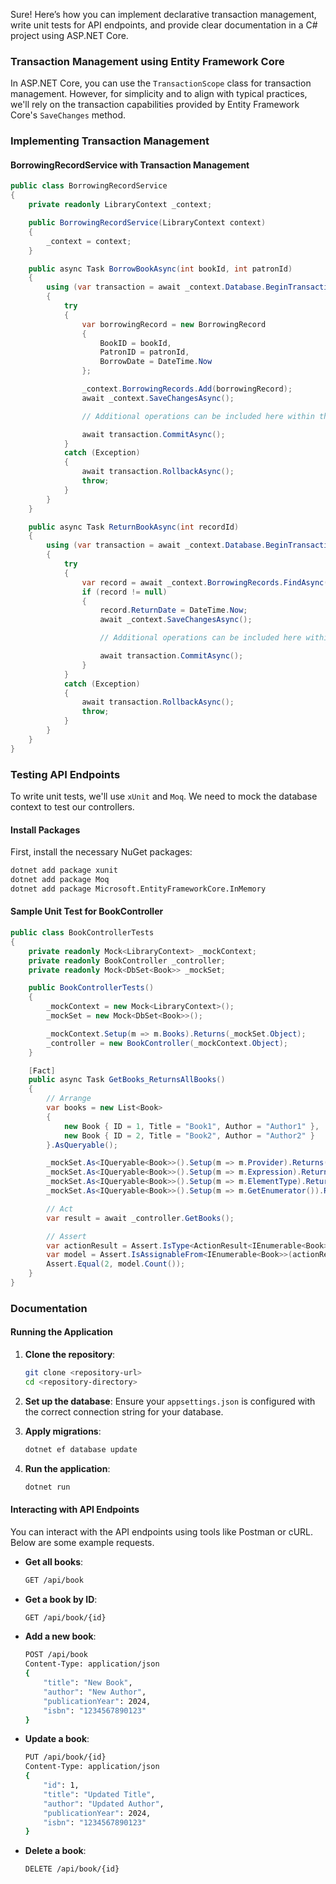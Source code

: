 Sure! Here’s how you can implement declarative transaction management, write unit tests for API endpoints, and provide clear documentation in a C# project using ASP.NET Core.

### Transaction Management using Entity Framework Core

In ASP.NET Core, you can use the `TransactionScope` class for transaction management. However, for simplicity and to align with typical practices, we'll rely on the transaction capabilities provided by Entity Framework Core's `SaveChanges` method.

### Implementing Transaction Management

#### BorrowingRecordService with Transaction Management

```csharp
public class BorrowingRecordService
{
    private readonly LibraryContext _context;

    public BorrowingRecordService(LibraryContext context)
    {
        _context = context;
    }

    public async Task BorrowBookAsync(int bookId, int patronId)
    {
        using (var transaction = await _context.Database.BeginTransactionAsync())
        {
            try
            {
                var borrowingRecord = new BorrowingRecord
                {
                    BookID = bookId,
                    PatronID = patronId,
                    BorrowDate = DateTime.Now
                };

                _context.BorrowingRecords.Add(borrowingRecord);
                await _context.SaveChangesAsync();

                // Additional operations can be included here within the same transaction

                await transaction.CommitAsync();
            }
            catch (Exception)
            {
                await transaction.RollbackAsync();
                throw;
            }
        }
    }

    public async Task ReturnBookAsync(int recordId)
    {
        using (var transaction = await _context.Database.BeginTransactionAsync())
        {
            try
            {
                var record = await _context.BorrowingRecords.FindAsync(recordId);
                if (record != null)
                {
                    record.ReturnDate = DateTime.Now;
                    await _context.SaveChangesAsync();

                    // Additional operations can be included here within the same transaction

                    await transaction.CommitAsync();
                }
            }
            catch (Exception)
            {
                await transaction.RollbackAsync();
                throw;
            }
        }
    }
}
```

### Testing API Endpoints

To write unit tests, we'll use `xUnit` and `Moq`. We need to mock the database context to test our controllers.

#### Install Packages

First, install the necessary NuGet packages:

```bash
dotnet add package xunit
dotnet add package Moq
dotnet add package Microsoft.EntityFrameworkCore.InMemory
```

#### Sample Unit Test for BookController

```csharp
public class BookControllerTests
{
    private readonly Mock<LibraryContext> _mockContext;
    private readonly BookController _controller;
    private readonly Mock<DbSet<Book>> _mockSet;

    public BookControllerTests()
    {
        _mockContext = new Mock<LibraryContext>();
        _mockSet = new Mock<DbSet<Book>>();

        _mockContext.Setup(m => m.Books).Returns(_mockSet.Object);
        _controller = new BookController(_mockContext.Object);
    }

    [Fact]
    public async Task GetBooks_ReturnsAllBooks()
    {
        // Arrange
        var books = new List<Book>
        {
            new Book { ID = 1, Title = "Book1", Author = "Author1" },
            new Book { ID = 2, Title = "Book2", Author = "Author2" }
        }.AsQueryable();

        _mockSet.As<IQueryable<Book>>().Setup(m => m.Provider).Returns(books.Provider);
        _mockSet.As<IQueryable<Book>>().Setup(m => m.Expression).Returns(books.Expression);
        _mockSet.As<IQueryable<Book>>().Setup(m => m.ElementType).Returns(books.ElementType);
        _mockSet.As<IQueryable<Book>>().Setup(m => m.GetEnumerator()).Returns(books.GetEnumerator());

        // Act
        var result = await _controller.GetBooks();

        // Assert
        var actionResult = Assert.IsType<ActionResult<IEnumerable<Book>>>(result);
        var model = Assert.IsAssignableFrom<IEnumerable<Book>>(actionResult.Value);
        Assert.Equal(2, model.Count());
    }
}
```

### Documentation

#### Running the Application

1. **Clone the repository**:
   ```bash
   git clone <repository-url>
   cd <repository-directory>
   ```

2. **Set up the database**:
   Ensure your `appsettings.json` is configured with the correct connection string for your database.

3. **Apply migrations**:
   ```bash
   dotnet ef database update
   ```

4. **Run the application**:
   ```bash
   dotnet run
   ```

#### Interacting with API Endpoints

You can interact with the API endpoints using tools like Postman or cURL. Below are some example requests.

- **Get all books**:
  ```bash
  GET /api/book
  ```

- **Get a book by ID**:
  ```bash
  GET /api/book/{id}
  ```

- **Add a new book**:
  ```bash
  POST /api/book
  Content-Type: application/json
  {
      "title": "New Book",
      "author": "New Author",
      "publicationYear": 2024,
      "isbn": "1234567890123"
  }
  ```

- **Update a book**:
  ```bash
  PUT /api/book/{id}
  Content-Type: application/json
  {
      "id": 1,
      "title": "Updated Title",
      "author": "Updated Author",
      "publicationYear": 2024,
      "isbn": "1234567890123"
  }
  ```

- **Delete a book**:
  ```bash
  DELETE /api/book/{id}
  ```


